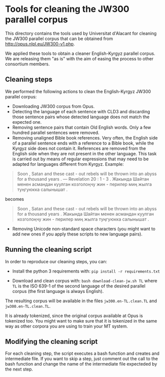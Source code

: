 # Tools for cleaning the JW300 parallel corpus

This directory contains the tools used by Universitat d'Alacant for cleaning
the JW300 parallel corpus that can be obtained from http://opus.nlpl.eu/JW300-v1.php.

We applied these tools to obtain a cleaner English-Kyrgyz parallel corpus. We
are releasing them "as is" with the aim of easing the process to other
consortium members.

## Cleaning steps

We performed the following actions to clean the English-Kyrgyz JW300 parallel corpus:

- Downloading JW300 corpus from Opus.
- Detecting the language of each sentence with CLD3 and discarding those sentence pairs whose detected language does not match the expected one.
- Removing sentence pairs that contain Old English words. Only a few hundred parallel sentences were removed.
- Removing unaligned Bible book references. Very often, the English side of a parallel sentence ends with a reference to a Bible book,
while the Kyrgyz side does not contain it. References are removed from the English side when they are not present in the other language.
This task is carried out by means of regular expressions that may need to be adapted for languages different from Kyrgyz. Example:

> Soon , Satan and these cast - out rebels will be thrown into an abyss for a thousand years . — Revelation 20 : 1 - 3 .  Жакында Шайтан менен асмандан куулган козголоңчу жин - перилер миң жылга туңгуюкка салынышат .

becomes

> Soon , Satan and these cast - out rebels will be thrown into an abyss for a thousand years .  Жакында Шайтан менен асмандан куулган козголоңчу жин - перилер миң жылга туңгуюкка салынышат .

- Removing Unicode non-standard space characters (you might want to add new ones if you apply these scripts to new language pairs).

## Running the cleaning script

In order to reproduce our cleaning steps, you can:

- Install the python 3 requirements with: `pip install -r requirements.txt`

- Download and clean corpus with: `bash download-clean-jw.sh TL` where `TL` is the ISO 639-1 of the second language of the desired parallel corpus (the first language is always English).

The resulting corpus will be available in the files `jw300.en-TL.clean.TL` and `jw300.en-TL.clean.TL`.

It is already tokenized, since the original corpus available at Opus is tokenized too. You might want to make sure that it is tokenized in the same way as other corpora you are using to train your MT system.

## Modifying the cleaning script

For each cleaning step, the script executes a bash function and creates and intermediate file. If you want to skip a step,
just comment out the call to the bash function and change the name of the intermediate file expecteded by the next step.




